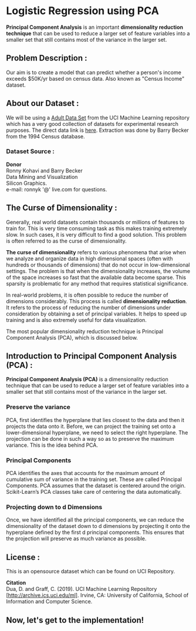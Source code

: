# Logistic Regression using PCA

**Principal Component Analysis** is an important **dimensionality reduction technique** that can be used to reduce a larger set of feature variables into a smaller set that still contains most of the variance in the larger set.
## Problem Description : 

Our aim is to create a model that can predict whether a person's income exceeds $50K/yr based on census data. Also known as "Census Income" dataset.


## About our Dataset :
We will be using a [Adult Data Set](https://archive.ics.uci.edu/ml/datasets/Adult) from the UCI Machine Learning repository which has a very good collection of datasets for experimental research purposes. The direct data link is [here](https://archive.ics.uci.edu/ml/machine-learning-databases/adult/).
Extraction was done by Barry Becker from the 1994 Census database.
  
  
### Dataset Source :

**Donor**
<br>
Ronny Kohavi and Barry Becker
<br>
Data Mining and Visualization
<br>
Silicon Graphics.
<br>
e-mail: ronnyk '@' live.com for questions.

## The Curse of Dimensionality :

Generally, real world datasets contain thousands or millions of features to train for. This is very time consuming task as this makes training extremely slow. In such cases, it is very difficult to find a good solution. This problem is often referred to as the curse of dimensionality.


**The curse of dimensionality** refers to various phenomena that arise when we analyze and organize data in high dimensional spaces (often with hundreds or thousands of dimensions) that do not occur in low-dimensional settings. The problem is that when the dimensionality increases, the volume of the space increases so fast that the available data become sparse. This sparsity is problematic for any method that requires statistical significance.


In real-world problems, it is often possible to reduce the number of dimensions considerably. This process is called **dimensionality reduction**. It refers to the process of reducing the number of dimensions under consideration by obtaining a set of principal variables. It helps to speed up training and is also extremely useful for data visualization.


The most popular dimensionality reduction technique is Principal Component Analysis (PCA), which is discussed below.

## Introduction to Principal Component Analysis (PCA) :


**Principal Component Analysis (PCA)** is a dimensionality reduction technique that can be used to reduce a larger set of feature variables into a smaller set that still contains most of the variance in the larger set. 

### Preserve the variance

PCA, first identifies the hyperplane that lies closest to the data and then it projects the data onto it. Before, we can project the training set onto a lower-dimensional hyperplane, we need to select the right hyperplane. The projection can be done in such a way so as to preserve the maximum variance. This is the idea behind PCA.

### Principal Components

PCA identifies the axes that accounts for the maximum amount of cumulative sum of variance in the training set. These are called Principal Components. PCA assumes that the dataset is centered around the origin. Scikit-Learn’s PCA classes take care of centering the data automatically.

### Projecting down to d Dimensions

Once, we have identified all the principal components, we can reduce the dimensionality of the dataset down to d dimensions by projecting it onto the hyperplane defined by the first d principal components. This ensures that the projection will preserve as much variance as possible.

## License :

This is an opensource dataset which can be found on UCI Repository.

**Citation**
<br>
Dua, D. and Graff, C. (2019). UCI Machine Learning Repository [http://archive.ics.uci.edu/ml]. Irvine, CA: University of California, School of Information and Computer Science.

## **Now, let's get to the implementation!**
